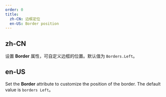 ```yaml
---
order: 0
title:
  zh-CN: 边框定位
  en-US: Border position
---
```


## zh-CN

设置 **Border** 属性，可自定义边框的位置。默认值为 `Borders.Left`。


## en-US

Set the **Border** attribute to customize the position of the border. The default value is `borders Left`。